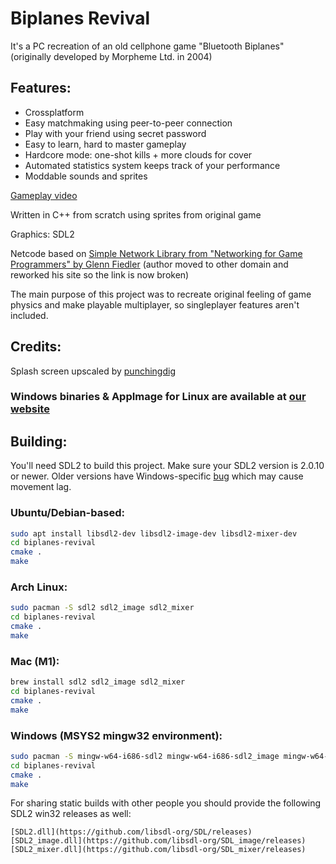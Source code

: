 # Biplanes Revival

It's a PC recreation of an old cellphone game "Bluetooth Biplanes"
(originally developed by Morpheme Ltd. in 2004)

## Features:

  - Crossplatform
  - Easy matchmaking using peer-to-peer connection
  - Play with your friend using secret password
  - Easy to learn, hard to master gameplay
  - Hardcore mode: one-shot kills + more clouds for cover
  - Automated statistics system keeps track of your performance
  - Moddable sounds and sprites

[Gameplay video](https://youtu.be/mIgMNh6gGXs)

Written in C++ from scratch using sprites from original game

Graphics: SDL2

Netcode based on [Simple Network Library
from "Networking for Game Programmers" by Glenn Fiedler](http://www.gaffer.org/networking-for-game-programmers)
(author moved to other domain and reworked his site so the link is now broken)

The main purpose of this project was
to recreate original feeling of game physics
and make playable multiplayer, so singleplayer features aren't included.


## Credits:

Splash screen upscaled by [punchingdig](https://www.youtube.com/user/punchingdig)


### Windows binaries & AppImage for Linux are available at [our website](https://regular-dev.org/biplanes-revival)


## Building:

You'll need SDL2 to build this project. Make sure your SDL2 version is 2.0.10 or newer.
Older versions have Windows-specific [bug](https://discourse.libsdl.org/t/sdl2-lag-with-sdl-getticks/25538) which may cause movement lag.

### Ubuntu/Debian-based:

```bash
sudo apt install libsdl2-dev libsdl2-image-dev libsdl2-mixer-dev
cd biplanes-revival
cmake .
make
```

### Arch Linux:

```bash
sudo pacman -S sdl2 sdl2_image sdl2_mixer
cd biplanes-revival
cmake .
make
```

### Mac (M1):

```bash
brew install sdl2 sdl2_image sdl2_mixer
cd biplanes-revival
cmake .
make
```

### Windows (MSYS2 mingw32 environment):

```bash
sudo pacman -S mingw-w64-i686-sdl2 mingw-w64-i686-sdl2_image mingw-w64-i686-sdl2_mixer
cd biplanes-revival
cmake .
make
```

For sharing static builds with other people 
you should provide the following SDL2 win32 releases as well:

    [SDL2.dll](https://github.com/libsdl-org/SDL/releases)
    [SDL2_image.dll](https://github.com/libsdl-org/SDL_image/releases)
    [SDL2_mixer.dll](https://github.com/libsdl-org/SDL_mixer/releases)

